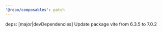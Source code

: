 ```yaml
---
'@repo/composables': patch
---
```


deps: [major|devDependencies] Update package vite from 6.3.5 to 7.0.2

